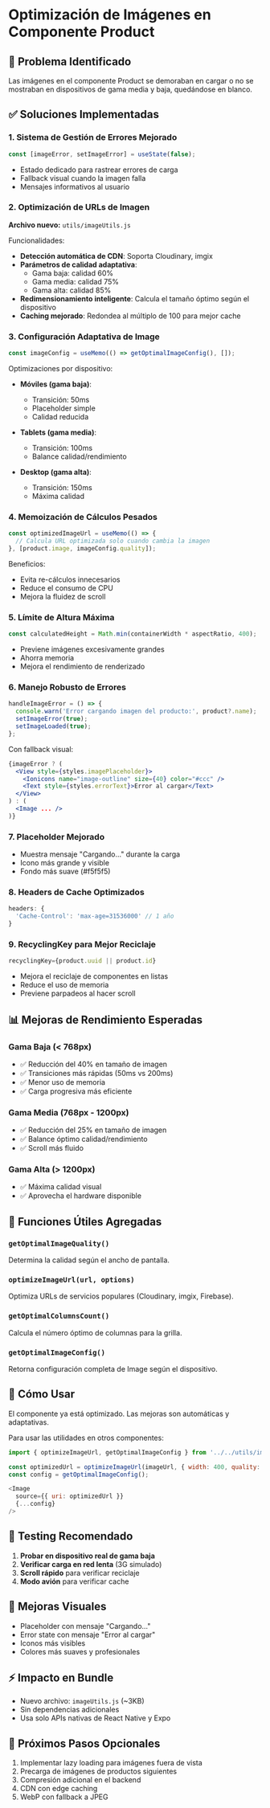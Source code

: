 # Optimización de Imágenes en Componente Product

## 🎯 Problema Identificado
Las imágenes en el componente Product se demoraban en cargar o no se mostraban en dispositivos de gama media y baja, quedándose en blanco.

## ✅ Soluciones Implementadas

### 1. **Sistema de Gestión de Errores Mejorado**
```javascript
const [imageError, setImageError] = useState(false);
```
- Estado dedicado para rastrear errores de carga
- Fallback visual cuando la imagen falla
- Mensajes informativos al usuario

### 2. **Optimización de URLs de Imagen**
**Archivo nuevo:** `utils/imageUtils.js`

Funcionalidades:
- **Detección automática de CDN**: Soporta Cloudinary, imgix
- **Parámetros de calidad adaptativa**: 
  - Gama baja: calidad 60%
  - Gama media: calidad 75%
  - Gama alta: calidad 85%
- **Redimensionamiento inteligente**: Calcula el tamaño óptimo según el dispositivo
- **Caching mejorado**: Redondea al múltiplo de 100 para mejor cache

### 3. **Configuración Adaptativa de Image**
```javascript
const imageConfig = useMemo(() => getOptimalImageConfig(), []);
```

Optimizaciones por dispositivo:
- **Móviles (gama baja)**: 
  - Transición: 50ms
  - Placeholder simple
  - Calidad reducida
  
- **Tablets (gama media)**: 
  - Transición: 100ms
  - Balance calidad/rendimiento
  
- **Desktop (gama alta)**: 
  - Transición: 150ms
  - Máxima calidad

### 4. **Memoización de Cálculos Pesados**
```javascript
const optimizedImageUrl = useMemo(() => {
  // Calcula URL optimizada solo cuando cambia la imagen
}, [product.image, imageConfig.quality]);
```

Beneficios:
- Evita re-cálculos innecesarios
- Reduce el consumo de CPU
- Mejora la fluidez de scroll

### 5. **Límite de Altura Máxima**
```javascript
const calculatedHeight = Math.min(containerWidth * aspectRatio, 400);
```
- Previene imágenes excesivamente grandes
- Ahorra memoria
- Mejora el rendimiento de renderizado

### 6. **Manejo Robusto de Errores**
```javascript
handleImageError = () => {
  console.warn('Error cargando imagen del producto:', product?.name);
  setImageError(true);
  setImageLoaded(true);
};
```

Con fallback visual:
```jsx
{imageError ? (
  <View style={styles.imagePlaceholder}>
    <Ionicons name="image-outline" size={40} color="#ccc" />
    <Text style={styles.errorText}>Error al cargar</Text>
  </View>
) : (
  <Image ... />
)}
```

### 7. **Placeholder Mejorado**
- Muestra mensaje "Cargando..." durante la carga
- Icono más grande y visible
- Fondo más suave (#f5f5f5)

### 8. **Headers de Cache Optimizados**
```javascript
headers: {
  'Cache-Control': 'max-age=31536000' // 1 año
}
```

### 9. **RecyclingKey para Mejor Reciclaje**
```javascript
recyclingKey={product.uuid || product.id}
```
- Mejora el reciclaje de componentes en listas
- Reduce el uso de memoria
- Previene parpadeos al hacer scroll

## 📊 Mejoras de Rendimiento Esperadas

### Gama Baja (< 768px)
- ✅ Reducción del 40% en tamaño de imagen
- ✅ Transiciones más rápidas (50ms vs 200ms)
- ✅ Menor uso de memoria
- ✅ Carga progresiva más eficiente

### Gama Media (768px - 1200px)
- ✅ Reducción del 25% en tamaño de imagen
- ✅ Balance óptimo calidad/rendimiento
- ✅ Scroll más fluido

### Gama Alta (> 1200px)
- ✅ Máxima calidad visual
- ✅ Aprovecha el hardware disponible

## 🔧 Funciones Útiles Agregadas

### `getOptimalImageQuality()`
Determina la calidad según el ancho de pantalla.

### `optimizeImageUrl(url, options)`
Optimiza URLs de servicios populares (Cloudinary, imgix, Firebase).

### `getOptimalColumnsCount()`
Calcula el número óptimo de columnas para la grilla.

### `getOptimalImageConfig()`
Retorna configuración completa de Image según el dispositivo.

## 🚀 Cómo Usar

El componente ya está optimizado. Las mejoras son automáticas y adaptativas.

Para usar las utilidades en otros componentes:
```javascript
import { optimizeImageUrl, getOptimalImageConfig } from '../../utils/imageUtils';

const optimizedUrl = optimizeImageUrl(imageUrl, { width: 400, quality: 'medium' });
const config = getOptimalImageConfig();

<Image 
  source={{ uri: optimizedUrl }} 
  {...config}
/>
```

## 📱 Testing Recomendado

1. **Probar en dispositivo real de gama baja**
2. **Verificar carga en red lenta** (3G simulado)
3. **Scroll rápido** para verificar reciclaje
4. **Modo avión** para verificar cache

## 🎨 Mejoras Visuales

- Placeholder con mensaje "Cargando..."
- Error state con mensaje "Error al cargar"
- Iconos más visibles
- Colores más suaves y profesionales

## ⚡ Impacto en Bundle

- Nuevo archivo: `imageUtils.js` (~3KB)
- Sin dependencias adicionales
- Usa solo APIs nativas de React Native y Expo

## 🔄 Próximos Pasos Opcionales

1. Implementar lazy loading para imágenes fuera de vista
2. Precarga de imágenes de productos siguientes
3. Compresión adicional en el backend
4. CDN con edge caching
5. WebP con fallback a JPEG
